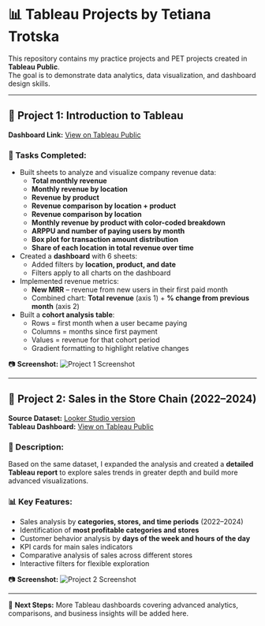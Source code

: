 # 📊 Tableau Projects by Tetiana Trotska

This repository contains my practice projects and PET projects created in **Tableau Public**.  
The goal is to demonstrate data analytics, data visualization, and dashboard design skills.

---

## 🔹 Project 1: Introduction to Tableau
**Dashboard Link:** [View on Tableau Public](https://public.tableau.com/views/Book4_17467082423910/revenue_product?:language=en-US&:sid=&:redirect=auth&:display_count=n&:origin=viz_share_link)

### 📌 Tasks Completed:
- Built sheets to analyze and visualize company revenue data:
  - **Total monthly revenue**
  - **Monthly revenue by location**
  - **Revenue by product**
  - **Revenue comparison by location + product**
  - **Revenue comparison by location**
  - **Monthly revenue by product with color-coded breakdown**
  - **ARPPU and number of paying users by month**
  - **Box plot for transaction amount distribution**
  - **Share of each location in total revenue over time**
- Created a **dashboard** with 6 sheets:
  - Added filters by **location, product, and date**
  - Filters apply to all charts on the dashboard
- Implemented revenue metrics:
  - **New MRR** – revenue from new users in their first paid month
  - Combined chart: **Total revenue** (axis 1) + **% change from previous month** (axis 2)
- Built a **cohort analysis table**:
  - Rows = first month when a user became paying
  - Columns = months since first payment
  - Values = revenue for that cohort period
  - Gradient formatting to highlight relative changes

📷 **Screenshot:** ![Project 1 Screenshot](https://private-user-images.githubusercontent.com/210863589/481962322-00f58ee6-178b-46fd-8113-6c4a90f5e6a8.PNG?jwt=eyJ0eXAiOiJKV1QiLCJhbGciOiJIUzI1NiJ9.eyJpc3MiOiJnaXRodWIuY29tIiwiYXVkIjoicmF3LmdpdGh1YnVzZXJjb250ZW50LmNvbSIsImtleSI6ImtleTUiLCJleHAiOjE3NTYxOTM3NTIsIm5iZiI6MTc1NjE5MzQ1MiwicGF0aCI6Ii8yMTA4NjM1ODkvNDgxOTYyMzIyLTAwZjU4ZWU2LTE3OGItNDZmZC04MTEzLTZjNGE5MGY1ZTZhOC5QTkc_WC1BbXotQWxnb3JpdGhtPUFXUzQtSE1BQy1TSEEyNTYmWC1BbXotQ3JlZGVudGlhbD1BS0lBVkNPRFlMU0E1M1BRSzRaQSUyRjIwMjUwODI2JTJGdXMtZWFzdC0xJTJGczMlMkZhd3M0X3JlcXVlc3QmWC1BbXotRGF0ZT0yMDI1MDgyNlQwNzMwNTJaJlgtQW16LUV4cGlyZXM9MzAwJlgtQW16LVNpZ25hdHVyZT0xMDNjYWEzYjRiMjQ3MmEzOTVkMTE0YjU4Yjk5OWNjN2IxN2E2YzIyNGU5OWMyMTM4MjYxNTE3ZDdmNjI4ZjBmJlgtQW16LVNpZ25lZEhlYWRlcnM9aG9zdCJ9.1tCOtCfsY_8v1bQ1OkMDr7mzwUEYtK2N9Mf7Q5e1MGU)

---

## 🔹 Project 2: Sales in the Store Chain (2022–2024)
**Source Dataset:** [Looker Studio version](https://lookerstudio.google.com/reporting/7d62e714-17c4-48cf-bb58-222281d397e4/page/QsETF)  
**Tableau Dashboard:** [View on Tableau Public](https://public.tableau.com/app/profile/tetiana.tetiana6595/viz/shared/MJFTSRSRW)

### 📌 Description:
Based on the same dataset, I expanded the analysis and created a **detailed Tableau report** to explore sales trends in greater depth and build more advanced visualizations.

### 📊 Key Features:
- Sales analysis by **categories, stores, and time periods** (2022–2024)  
- Identification of **most profitable categories and stores**  
- Customer behavior analysis by **days of the week and hours of the day**  
- KPI cards for main sales indicators  
- Comparative analysis of sales across different stores  
- Interactive filters for flexible exploration  

📷 **Screenshot:** ![Project 2 Screenshot](https://private-user-images.githubusercontent.com/210863589/481631580-d52f63a6-a0a5-4955-be6b-759f053a68c7.PNG?jwt=eyJ0eXAiOiJKV1QiLCJhbGciOiJIUzI1NiJ9.eyJpc3MiOiJnaXRodWIuY29tIiwiYXVkIjoicmF3LmdpdGh1YnVzZXJjb250ZW50LmNvbSIsImtleSI6ImtleTUiLCJleHAiOjE3NTYxOTIzOTksIm5iZiI6MTc1NjE5MjA5OSwicGF0aCI6Ii8yMTA4NjM1ODkvNDgxNjMxNTgwLWQ1MmY2M2E2LWEwYTUtNDk1NS1iZTZiLTc1OWYwNTNhNjhjNy5QTkc_WC1BbXotQWxnb3JpdGhtPUFXUzQtSE1BQy1TSEEyNTYmWC1BbXotQ3JlZGVudGlhbD1BS0lBVkNPRFlMU0E1M1BRSzRaQSUyRjIwMjUwODI2JTJGdXMtZWFzdC0xJTJGczMlMkZhd3M0X3JlcXVlc3QmWC1BbXotRGF0ZT0yMDI1MDgyNlQwNzA4MTlaJlgtQW16LUV4cGlyZXM9MzAwJlgtQW16LVNpZ25hdHVyZT00MGFkZjNkZDA3Zjg1MTMwOTVhYTkxMWY3MWE3ZDE1MDk0ZjNjYzNlOWQxZDI4MzgzNWFiNWNkYTYxZDk3YmQ1JlgtQW16LVNpZ25lZEhlYWRlcnM9aG9zdCJ9.eQRerds1m4N5hwDrcgHNiZGnlrvXbE79X5KTnPgIx0Y)

---

🚀 **Next Steps:** More Tableau dashboards covering advanced analytics, comparisons, and business insights will be added here.
